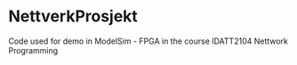 # NettverkProsjekt
Code used for demo in ModelSim - FPGA in the course IDATT2104 Nettwork Programming
